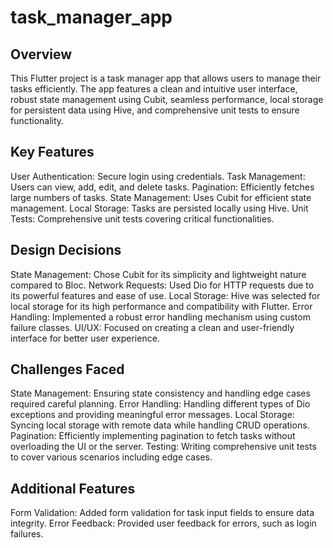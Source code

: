 # task_manager_app

## Overview
This Flutter project is a task manager app that allows users to manage their tasks efficiently. The app features a clean and intuitive user interface, robust state management using Cubit, seamless performance, local storage for persistent data using Hive, and comprehensive unit tests to ensure functionality.

## Key Features
User Authentication: Secure login using credentials.
Task Management: Users can view, add, edit, and delete tasks.
Pagination: Efficiently fetches large numbers of tasks.
State Management: Uses Cubit for efficient state management.
Local Storage: Tasks are persisted locally using Hive.
Unit Tests: Comprehensive unit tests covering critical functionalities.

## Design Decisions
State Management: Chose Cubit for its simplicity and lightweight nature compared to Bloc.
Network Requests: Used Dio for HTTP requests due to its powerful features and ease of use.
Local Storage: Hive was selected for local storage for its high performance and compatibility with Flutter.
Error Handling: Implemented a robust error handling mechanism using custom failure classes.
UI/UX: Focused on creating a clean and user-friendly interface for better user experience.
## Challenges Faced
State Management: Ensuring state consistency and handling edge cases required careful planning.
Error Handling: Handling different types of Dio exceptions and providing meaningful error messages.
Local Storage: Syncing local storage with remote data while handling CRUD operations.
Pagination: Efficiently implementing pagination to fetch tasks without overloading the UI or the server.
Testing: Writing comprehensive unit tests to cover various scenarios including edge cases.

## Additional Features
Form Validation: Added form validation for task input fields to ensure data integrity.
Error Feedback: Provided user feedback for errors, such as login failures.
 
